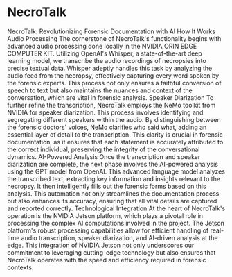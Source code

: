 # NecroTalk
NecroTalk: Revolutionizing Forensic Documentation with AI
How It Works
Audio Processing
The cornerstone of NecroTalk's functionality begins with advanced audio processing done locally in the NVIDIA ORIN EDGE COMPUTER KIT. Utilizing OpenAI's Whisper, a state-of-the-art deep learning model, we transcribe the audio recordings of necropsies into precise textual data. Whisper adeptly handles this task by analyzing the audio feed from the necropsy, effectively capturing every word spoken by the forensic experts. This process not only ensures a faithful conversion of speech to text but also maintains the nuances and context of the conversation, which are vital in forensic analysis.
Speaker Diarization
To further refine the transcription, NecroTalk employs the NeMo toolkit from NVIDIA for speaker diarization. This process involves identifying and segregating different speakers within the audio. By distinguishing between the forensic doctors' voices, NeMo clarifies who said what, adding an essential layer of detail to the transcription. This clarity is crucial in forensic documentation, as it ensures that each statement is accurately attributed to the correct individual, preserving the integrity of the conversational dynamics.
AI-Powered Analysis
Once the transcription and speaker diarization are complete, the next phase involves the AI-powered analysis using the GPT model from OpenAI. This advanced language model analyzes the transcribed text, extracting key information and insights relevant to the necropsy. It then intelligently fills out the forensic forms based on this analysis. This automation not only streamlines the documentation process but also enhances its accuracy, ensuring that all vital details are captured and reported correctly.
Technological Integration
At the heart of NecroTalk's operation is the NVIDIA Jetson platform, which plays a pivotal role in processing the complex AI computations involved in the project. The Jetson platform's robust processing capabilities allow for efficient handling of real-time audio transcription, speaker diarization, and AI-driven analysis at the edge. This integration of NVIDIA Jetson not only underscores our commitment to leveraging cutting-edge technology but also ensures that NecroTalk operates with the speed and efficiency required in forensic contexts.
